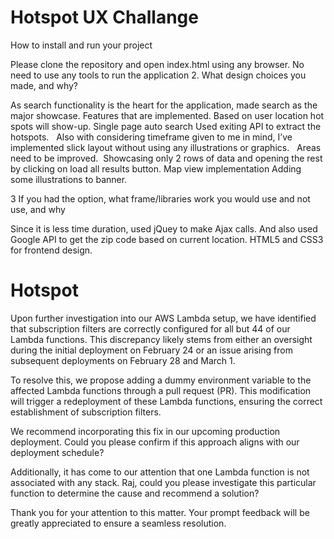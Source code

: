 # Hotspot UX Challange
How to install and run your project

Please clone the repository and open index.html using any browser. No need to use any tools to run the application
2. What design choices you made, and why?

As search functionality is the heart for the application, made search as the major showcase. 
Features that are implemented.
 Based on user location hot spots will show-up. 
 Single page auto search 
 Used exiting API to extract the hotspots.   Also with considering timeframe given to me in mind, I’ve implemented slick layout without using any illustrations or graphics. 
   Areas need to be improved. 
Showcasing only 2 rows of data and opening the rest by clicking on load all results button.
Map view implementation
Adding some illustrations to banner.

3 If you had the option, what frame/libraries work you would use and not use, and why

Since it is less time duration, used jQuey to make Ajax calls. And also used Google API to get the zip code based on current location. HTML5 and CSS3 for frontend design.

# Hotspot




Upon further investigation into our AWS Lambda setup, we have identified that subscription filters are correctly configured for all but 44 of our Lambda functions. This discrepancy likely stems from either an oversight during the initial deployment on February 24 or an issue arising from subsequent deployments on February 28 and March 1.

To resolve this, we propose adding a dummy environment variable to the affected Lambda functions through a pull request (PR). This modification will trigger a redeployment of these Lambda functions, ensuring the correct establishment of subscription filters.

We recommend incorporating this fix in our upcoming production deployment. Could you please confirm if this approach aligns with our deployment schedule?

Additionally, it has come to our attention that one Lambda function is not associated with any stack. Raj, could you please investigate this particular function to determine the cause and recommend a solution?

Thank you for your attention to this matter. Your prompt feedback will be greatly appreciated to ensure a seamless resolution.

